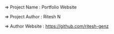   =>  Project Name    : Portfolio Website

  =>  Project Author  : Ritesh N

  =>  Author Website   : https://github.com/ritesh-genz
